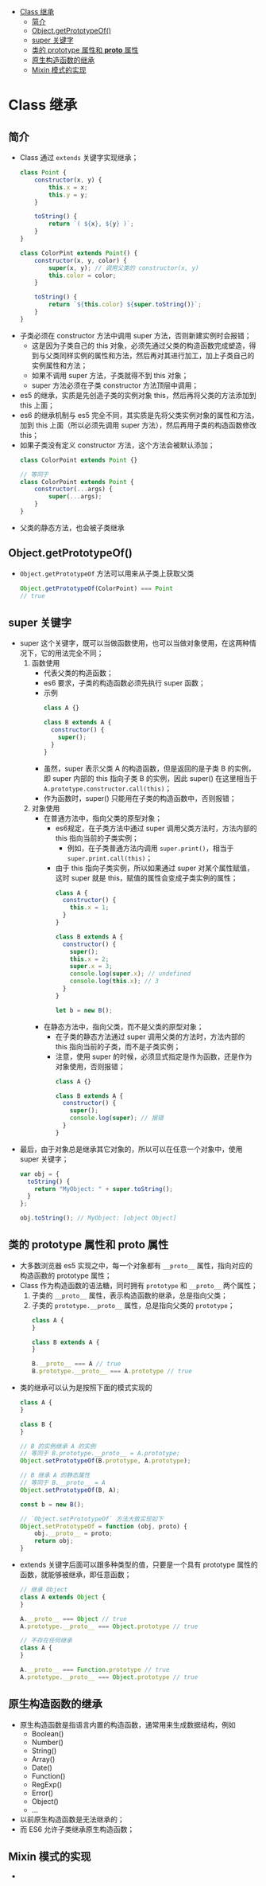 <!-- TOC -->

- [Class 继承](#class-继承)
    - [简介](#简介)
    - [Object.getPrototypeOf()](#objectgetprototypeof)
    - [super 关键字](#super-关键字)
    - [类的 prototype 属性和 __proto__ 属性](#类的-prototype-属性和-__proto__-属性)
    - [原生构造函数的继承](#原生构造函数的继承)
    - [Mixin 模式的实现](#mixin-模式的实现)

<!-- /TOC -->

# Class 继承

## 简介

- Class 通过 `extends` 关键字实现继承；
    ```js
    class Point {
        constructor(x, y) {
            this.x = x;
            this.y = y;
        }

        toString() {
            return `( ${x}, ${y} )`;
        }
    }

    class ColorPint extends Point() {
        constructor(x, y, color) {
            super(x, y); // 调用父类的 constructor(x, y)
            this.color = color;
        }

        toString() {
            return `${this.color} ${super.toString()}`;
        }
    }
    ```
- 子类必须在 constructor 方法中调用 super 方法，否则新建实例时会报错；
    - 这是因为子类自己的 this 对象，必须先通过父类的构造函数完成塑造，得到与父类同样实例的属性和方法，然后再对其进行加工，加上子类自己的实例属性和方法；
    - 如果不调用 super 方法，子类就得不到 this 对象；
    - super 方法必须在子类 constructor 方法顶层中调用；
- es5 的继承，实质是先创造子类的实例对象 this，然后再将父类的方法添加到 this 上面；
- es6 的继承机制与 es5 完全不同，其实质是先将父类实例对象的属性和方法，加到 this 上面（所以必须先调用 super 方法），然后再用子类的构造函数修改 this；
- 如果子类没有定义 constructor 方法，这个方法会被默认添加；
    ```js
    class ColorPoint extends Point {}

    // 等同于
    class ColorPoint extends Point {
        constructor(...args) {
            super(...args);
        }
    }
    ```
- 父类的静态方法，也会被子类继承

## Object.getPrototypeOf()

- `Object.getPrototypeOf` 方法可以用来从子类上获取父类
    ```js
    Object.getPrototypeOf(ColorPoint) === Point
    // true
    ```

## super 关键字

- super 这个关键字，既可以当做函数使用，也可以当做对象使用，在这两种情况下，它的用法完全不同；
    1. 函数使用
        - 代表父类的构造函数；
        - es6 要求，子类的构造函数必须先执行 super 函数；
        - 示例
            ```js
            class A {}
            
            class B extends A {
              constructor() {
                super();
              }
            }
            ```
        - 虽然，super 表示父类 A 的构造函数，但是返回的是子类 B 的实例，即 super 内部的 this 指向子类 B 的实例，因此 super() 在这里相当于 `A.prototype.constructor.call(this)`；
        - 作为函数时，super() 只能用在子类的构造函数中，否则报错；
    2. 对象使用
        - 在普通方法中，指向父类的原型对象；
            - es6规定，在子类方法中通过 super 调用父类方法时，方法内部的 this 指向当前的子类实例；
                - 例如，在子类普通方法内调用 `super.print()`，相当于 `super.print.call(this)`；
            - 由于 this 指向子类实例，所以如果通过 super 对某个属性赋值，这时 super 就是 this，赋值的属性会变成子类实例的属性；
                ```js
                class A {
                  constructor() {
                    this.x = 1;
                  }
                }
                
                class B extends A {
                  constructor() {
                    super();
                    this.x = 2;
                    super.x = 3;
                    console.log(super.x); // undefined
                    console.log(this.x); // 3
                  }
                }
                
                let b = new B();
                ```
        - 在静态方法中，指向父类，而不是父类的原型对象；
            - 在子类的静态方法通过 super 调用父类的方法时，方法内部的 this 指向当前的子类，而不是子类实例；
            - 注意，使用 super 的时候，必须显式指定是作为函数，还是作为对象使用，否则报错；
                ```js
                class A {}
                
                class B extends A {
                  constructor() {
                    super();
                    console.log(super); // 报错
                  }
                }
                ```
- 最后，由于对象总是继承其它对象的，所以可以在任意一个对象中，使用 super 关键字；
    ```js
    var obj = {
      toString() {
        return "MyObject: " + super.toString();
      }
    };
    
    obj.toString(); // MyObject: [object Object]
    ```

## 类的 prototype 属性和 __proto__ 属性

- 大多数浏览器 es5 实现之中，每一个对象都有 `__proto__` 属性，指向对应的构造函数的 prototype 属性；
- Class 作为构造函数的语法糖，同时拥有 `prototype` 和 `__proto__` 两个属性；
    1. 子类的 `__proto__` 属性，表示构造函数的继承，总是指向父类；
    2. 子类的 `prototype.__proto__` 属性，总是指向父类的 `prototype`；
        ```js
        class A {
        }
        
        class B extends A {
        }
        
        B.__proto__ === A // true
        B.prototype.__proto__ === A.prototype // true
        ```
- 类的继承可以认为是按照下面的模式实现的
    ```js
    class A {
    }
    
    class B {
    }
    
    // B 的实例继承 A 的实例
    // 等同于 B.prototype.__proto__ = A.prototype;
    Object.setPrototypeOf(B.prototype, A.prototype);
    
    // B 继承 A 的静态属性
    // 等同于 B.__proto__ = A
    Object.setPrototypeOf(B, A);
    
    const b = new B();
    ```
    ```js
    // `Object.setPrototypeOf` 方法大致实现如下
    Object.setPrototypeOf = function (obj, proto) {
        obj.__proto__ = proto;
        return obj;
    }
    ```
- extends 关键字后面可以跟多种类型的值，只要是一个具有 prototype 属性的函数，就能够被继承，即任意函数；
    ```js
    // 继承 Object
    class A extends Object {
    }
    
    A.__proto__ === Object // true
    A.prototype.__proto__ === Object.prototype // true
    ```
    ```js
    // 不存在任何继承
    class A {
    }
    
    A.__proto__ === Function.prototype // true
    A.prototype.__proto__ === Object.prototype // true
    ```

## 原生构造函数的继承

- 原生构造函数是指语言内置的构造函数，通常用来生成数据结构，例如
    - Boolean()
    - Number()
    - String()
    - Array()
    - Date()
    - Function()
    - RegExp()
    - Error()
    - Object()
    - ...
- 以前原生构造函数是无法继承的；
- 而 ES6 允许子类继承原生构造函数；

## Mixin 模式的实现

- 